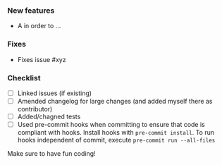 ### New features

- A in order to ...

### Fixes

- Fixes issue #xyz

### Checklist

- [ ] Linked issues (if existing)
- [ ] Amended changelog for large changes (and added myself there as contributor)
- [ ] Added/chagned tests
- [ ] Used pre-commit hooks when committing to ensure that code is compliant with hooks. Install hooks with `pre-commit install`.
      To run hooks independent of commit, execute `pre-commit run --all-files`

Make sure to have fun coding!

